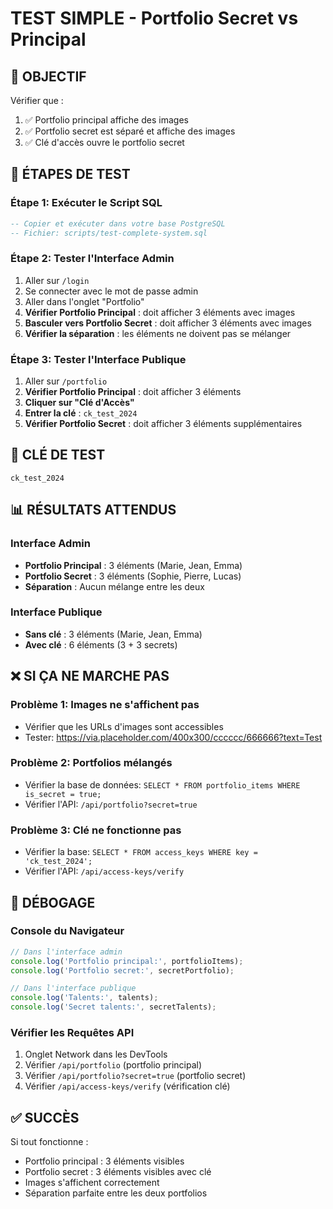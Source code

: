 # TEST SIMPLE - Portfolio Secret vs Principal

## 🎯 OBJECTIF
Vérifier que :
1. ✅ Portfolio principal affiche des images
2. ✅ Portfolio secret est séparé et affiche des images  
3. ✅ Clé d'accès ouvre le portfolio secret

## 🚀 ÉTAPES DE TEST

### Étape 1: Exécuter le Script SQL
```sql
-- Copier et exécuter dans votre base PostgreSQL
-- Fichier: scripts/test-complete-system.sql
```

### Étape 2: Tester l'Interface Admin
1. Aller sur `/login`
2. Se connecter avec le mot de passe admin
3. Aller dans l'onglet "Portfolio"
4. **Vérifier Portfolio Principal** : doit afficher 3 éléments avec images
5. **Basculer vers Portfolio Secret** : doit afficher 3 éléments avec images
6. **Vérifier la séparation** : les éléments ne doivent pas se mélanger

### Étape 3: Tester l'Interface Publique
1. Aller sur `/portfolio`
2. **Vérifier Portfolio Principal** : doit afficher 3 éléments
3. **Cliquer sur "Clé d'Accès"**
4. **Entrer la clé** : `ck_test_2024`
5. **Vérifier Portfolio Secret** : doit afficher 3 éléments supplémentaires

## 🔑 CLÉ DE TEST
```
ck_test_2024
```

## 📊 RÉSULTATS ATTENDUS

### Interface Admin
- **Portfolio Principal** : 3 éléments (Marie, Jean, Emma)
- **Portfolio Secret** : 3 éléments (Sophie, Pierre, Lucas)
- **Séparation** : Aucun mélange entre les deux

### Interface Publique
- **Sans clé** : 3 éléments (Marie, Jean, Emma)
- **Avec clé** : 6 éléments (3 + 3 secrets)

## ❌ SI ÇA NE MARCHE PAS

### Problème 1: Images ne s'affichent pas
- Vérifier que les URLs d'images sont accessibles
- Tester: https://via.placeholder.com/400x300/cccccc/666666?text=Test

### Problème 2: Portfolios mélangés
- Vérifier la base de données: `SELECT * FROM portfolio_items WHERE is_secret = true;`
- Vérifier l'API: `/api/portfolio?secret=true`

### Problème 3: Clé ne fonctionne pas
- Vérifier la base: `SELECT * FROM access_keys WHERE key = 'ck_test_2024';`
- Vérifier l'API: `/api/access-keys/verify`

## 🐛 DÉBOGAGE

### Console du Navigateur
```javascript
// Dans l'interface admin
console.log('Portfolio principal:', portfolioItems);
console.log('Portfolio secret:', secretPortfolio);

// Dans l'interface publique  
console.log('Talents:', talents);
console.log('Secret talents:', secretTalents);
```

### Vérifier les Requêtes API
1. Onglet Network dans les DevTools
2. Vérifier `/api/portfolio` (portfolio principal)
3. Vérifier `/api/portfolio?secret=true` (portfolio secret)
4. Vérifier `/api/access-keys/verify` (vérification clé)

## ✅ SUCCÈS
Si tout fonctionne :
- Portfolio principal : 3 éléments visibles
- Portfolio secret : 3 éléments visibles avec clé
- Images s'affichent correctement
- Séparation parfaite entre les deux portfolios

